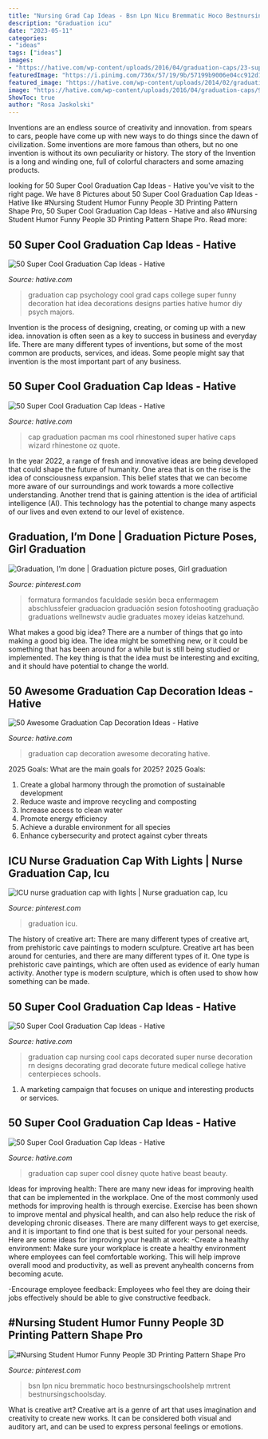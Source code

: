 ```yaml
---
title: "Nursing Grad Cap Ideas - Bsn Lpn Nicu Bremmatic Hoco Bestnursingschoolshelp Mrtrent Bestnursingschoolsday"
description: "Graduation icu"
date: "2023-05-11"
categories:
- "ideas"
tags: ["ideas"]
images:
- "https://hative.com/wp-content/uploads/2016/04/graduation-caps/23-super-cool-graduation-cap-ideas.jpg"
featuredImage: "https://i.pinimg.com/736x/57/19/9b/57199b9006e04cc912d170156d4bd374.jpg"
featured_image: "https://hative.com/wp-content/uploads/2014/02/graduation-cap/graduation-cap-decoration-10.jpg"
image: "https://hative.com/wp-content/uploads/2016/04/graduation-caps/9-super-cool-graduation-cap-ideas.jpg"
ShowToc: true
author: "Rosa Jaskolski"
---
```



Inventions are an endless source of creativity and innovation. from spears to cars, people have come up with new ways to do things since the dawn of civilization. Some inventions are more famous than others, but no one invention is without its own peculiarity or history. The story of the Invention is a long and winding one, full of colorful characters and some amazing products.

	

		
looking for 50 Super Cool Graduation Cap Ideas - Hative you've visit to the right page. We have 8 Pictures about 50 Super Cool Graduation Cap Ideas - Hative like #Nursing Student Humor Funny People 3D Printing Pattern Shape Pro, 50 Super Cool Graduation Cap Ideas - Hative and also #Nursing Student Humor Funny People 3D Printing Pattern Shape Pro. Read more:
		
    
## 50 Super Cool Graduation Cap Ideas - Hative

<img loading=lazy src="https://hative.com/wp-content/uploads/2016/04/graduation-caps/28-super-cool-graduation-cap-ideas.jpg" onerror="this.onerror=null;this.src='https://tse2.mm.bing.net/th?id=OIP.LzQhnyyLnpThoI68JVbjswHaJ3&amp;pid=15.1';" alt="50 Super Cool Graduation Cap Ideas - Hative">

_Source: hative.com_

>graduation cap psychology cool grad caps college super funny decoration hat idea decorations designs parties hative humor diy psych majors. 

	

Invention is the process of designing, creating, or coming up with a new idea. innovation is often seen as a key to success in business and everyday life. There are many different types of inventions, but some of the most common are products, services, and ideas. Some people might say that invention is the most important part of any business.

    
## 50 Super Cool Graduation Cap Ideas - Hative

<img loading=lazy src="https://hative.com/wp-content/uploads/2016/04/graduation-caps/33-super-cool-graduation-cap-ideas.jpg" onerror="this.onerror=null;this.src='https://tse2.mm.bing.net/th?id=OIP.-5buOXVNdk2mN2BQSzgvSQHaJ4&amp;pid=15.1';" alt="50 Super Cool Graduation Cap Ideas - Hative">

_Source: hative.com_

>cap graduation pacman ms cool rhinestoned super hative caps wizard rhinestone oz quote. 

	

In the year 2022, a range of fresh and innovative ideas are being developed that could shape the future of humanity. One area that is on the rise is the idea of consciousness expansion. This belief states that we can become more aware of our surroundings and work towards a more collective understanding. Another trend that is gaining attention is the idea of artificial intelligence (AI). This technology has the potential to change many aspects of our lives and even extend to our level of existence.

    
## Graduation, I’m Done | Graduation Picture Poses, Girl Graduation

<img loading=lazy src="https://i.pinimg.com/736x/0d/a9/c3/0da9c3fbffd01c29ac2ab63d95757a6d.jpg" onerror="this.onerror=null;this.src='https://tse2.mm.bing.net/th?id=OIP.3dD_nSzKuLi5ddjjvCQPhwHaLG&amp;pid=15.1';" alt="Graduation, I’m done | Graduation picture poses, Girl graduation">

_Source: pinterest.com_

>formatura formandos faculdade sesión beca enfermagem abschlussfeier graduacion graduación sesion fotoshooting graduação graduations wellnewstv audie graduates moxey ideias katzehund. 

	

What makes a good big idea?
There are a number of things that go into making a good big idea. The idea might be something new, or it could be something that has been around for a while but is still being studied or implemented. The key thing is that the idea must be interesting and exciting, and it should have potential to change the world.

    
## 50 Awesome Graduation Cap Decoration Ideas - Hative

<img loading=lazy src="https://hative.com/wp-content/uploads/2014/02/graduation-cap/graduation-cap-decoration-10.jpg" onerror="this.onerror=null;this.src='https://tse1.mm.bing.net/th?id=OIP.4svp8KzGvUnA0TZQPCN9GQHaJ4&amp;pid=15.1';" alt="50 Awesome Graduation Cap Decoration Ideas - Hative">

_Source: hative.com_

>graduation cap decoration awesome decorating hative. 

	

2025 Goals: What are the main goals for 2025?
2025 Goals: 
1. Create a global harmony through the promotion of sustainable development 
2. Reduce waste and improve recycling and composting 
3. Increase access to clean water 
4. Promote energy efficiency 
5. Achieve a durable environment for all species 
6. Enhance cybersecurity and protect against cyber threats 

    
## ICU Nurse Graduation Cap With Lights | Nurse Graduation Cap, Icu

<img loading=lazy src="https://i.pinimg.com/736x/b6/e0/f7/b6e0f726d06eb5de4a5c8b309fc823ad.jpg" onerror="this.onerror=null;this.src='https://tse3.mm.bing.net/th?id=OIP.tzAboiSse9pCZvNcyWQL7wHaJ3&amp;pid=15.1';" alt="ICU nurse graduation cap with lights | Nurse graduation cap, Icu">

_Source: pinterest.com_

>graduation icu. 

	

The history of creative art: There are many different types of creative art, from prehistoric cave paintings to modern sculpture.
Creative art has been around for centuries, and there are many different types of it. One type is prehistoric cave paintings, which are often used as evidence of early human activity. Another type is modern sculpture, which is often used to show how something can be made.

    
## 50 Super Cool Graduation Cap Ideas - Hative

<img loading=lazy src="https://hative.com/wp-content/uploads/2016/04/graduation-caps/23-super-cool-graduation-cap-ideas.jpg" onerror="this.onerror=null;this.src='https://tse3.mm.bing.net/th?id=OIP.-1jpx8tE1K5tl1JOmy5_OgHaNL&amp;pid=15.1';" alt="50 Super Cool Graduation Cap Ideas - Hative">

_Source: hative.com_

>graduation cap nursing cool caps decorated super nurse decoration rn designs decorating grad decorate future medical college hative centerpieces schools. 

	

1. A marketing campaign that focuses on unique and interesting products or services.

    
## 50 Super Cool Graduation Cap Ideas - Hative

<img loading=lazy src="https://hative.com/wp-content/uploads/2016/04/graduation-caps/9-super-cool-graduation-cap-ideas.jpg" onerror="this.onerror=null;this.src='https://tse2.mm.bing.net/th?id=OIP.-QTaK9KoQmXHyp8xocYXXQHaHa&amp;pid=15.1';" alt="50 Super Cool Graduation Cap Ideas - Hative">

_Source: hative.com_

>graduation cap super cool disney quote hative beast beauty. 

	

Ideas for improving health:
There are many new ideas for improving health that can be implemented in the workplace. One of the most commonly used methods for improving health is through exercise. Exercise has been shown to improve mental and physical health, and can also help reduce the risk of developing chronic diseases. There are many different ways to get exercise, and it is important to find one that is best suited for your personal needs. Here are some ideas for improving your health at work: 
-Create a healthy environment: Make sure your workplace is create a healthy environment where employees can feel comfortable working. This will help improve overall mood and productivity, as well as prevent anyhealth concerns from becoming acute. 

-Encourage employee feedback: Employees who feel they are doing their jobs effectively should be able to give constructive feedback.

    
## #Nursing Student Humor Funny People 3D Printing Pattern Shape Pro

<img loading=lazy src="https://i.pinimg.com/736x/57/19/9b/57199b9006e04cc912d170156d4bd374.jpg" onerror="this.onerror=null;this.src='https://tse4.mm.bing.net/th?id=OIP.ZzJ-P-0uUfMo4xAv5qpzbAHaHP&amp;pid=15.1';" alt="#Nursing Student Humor Funny People 3D Printing Pattern Shape Pro">

_Source: pinterest.com_

>bsn lpn nicu bremmatic hoco bestnursingschoolshelp mrtrent bestnursingschoolsday. 

	

What is creative art?
Creative art is a genre of art that uses imagination and creativity to create new works. It can be considered both visual and auditory art, and can be used to express personal feelings or emotions.

